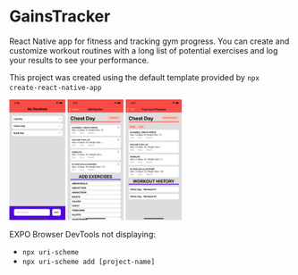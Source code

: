 # GainsTracker

React Native app for fitness and tracking gym progress. You can create and customize workout routines with a long list of potential exercises and log your results to see your performance.

This project was created using the default template provided by `npx create-react-native-app`

<p float="left">
  <img src="./screenshots/homeScreen.png" width="100" />
  <img src="./screenshots/templateScreen.png" width="100" /> 
  <img src="./screenshots/progressScreen.png" width="100" />
</p>

EXPO Browser DevTools not displaying:

- `npx uri-scheme`
- `npx uri-scheme add [project-name]`
